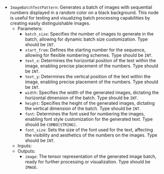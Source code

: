 - `ImageBatchTestPattern`: Generates a batch of images with sequential numbers displayed in a random color on a black background. This node is useful for testing and visualizing batch processing capabilities by creating easily distinguishable images.
    - Parameters:
        - `batch_size`: Specifies the number of images to generate in the batch, allowing for dynamic batch size customization. Type should be `INT`.
        - `start_from`: Defines the starting number for the sequence, allowing for flexible numbering schemes. Type should be `INT`.
        - `text_x`: Determines the horizontal position of the text within the image, enabling precise placement of the numbers. Type should be `INT`.
        - `text_y`: Determines the vertical position of the text within the image, enabling precise placement of the numbers. Type should be `INT`.
        - `width`: Specifies the width of the generated images, dictating the horizontal dimension of the batch. Type should be `INT`.
        - `height`: Specifies the height of the generated images, dictating the vertical dimension of the batch. Type should be `INT`.
        - `font`: Determines the font used for numbering the images, enabling font style customization for the generated text. Type should be `COMBO[STRING]`.
        - `font_size`: Sets the size of the font used for the text, affecting the visibility and aesthetics of the numbers on the images. Type should be `INT`.
    - Inputs:
    - Outputs:
        - `image`: The tensor representation of the generated image batch, ready for further processing or visualization. Type should be `IMAGE`.
